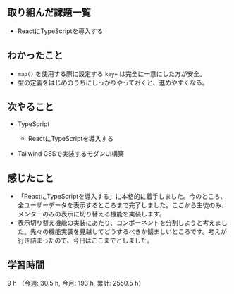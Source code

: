  ## 取り組んだ課題一覧
- ReactにTypeScriptを導入する
    
## わかったこと
- `map()` を使用する際に設定する `key=` は完全に一意にした方が安全。
- 型の定義をはじめのうちにしっかりやっておくと、進めやすくなる。
            
## 次やること
- TypeScript
    - ReactにTypeScriptを導入する    

- Tailwind CSSで実装するモダンUI構築

    
## 感じたこと
- 「ReactにTypeScriptを導入する」に本格的に着手しました。今のところ、全ユーザーデータを表示するところまで完了しました。ここから生徒のみ、メンターのみの表示に切り替える機能を実装します。
- 表示切り替え機能の実装にあたり、コンポーネントを分割しようと考えました。先々の機能実装を見越してどうするべきか悩ましいところです。考えが行き詰まったので、今日はここまでとしました。
                    
## 学習時間
9 h （今週: 30.5 h, 今月: 193 h, 累計: 2550.5 h）